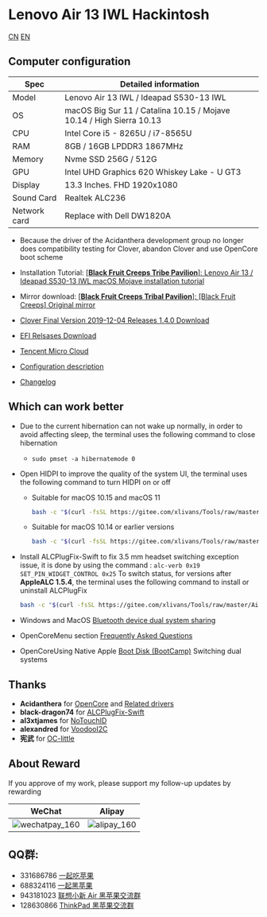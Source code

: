 # Lenovo Air 13 IWL Hackintosh

[CN](https://github.com/daliansky/Lenovo-Air13-IWL-Hackintosh/blob/master/ReadMe.md) [EN](https://github.com/daliansky/Lenovo-Air13-IWL-Hackintosh/blob/master/ReadMe-En.md) 

## Computer configuration
| Spec           | Detailed information                                                |
| -------------- | ------------------------------------------------------------------- |
| Model          |  Lenovo Air 13 IWL / Ideapad S530-13 IWL                            |
| OS             | macOS Big Sur 11 / Catalina 10.15 / Mojave 10.14 / High Sierra 10.13 |
| CPU            | Intel Core i5 - 8265U / i7-8565U                                    |
| RAM            | 8GB / 16GB LPDDR3 1867MHz                                           |
| Memory         | Nvme SSD 256G / 512G                                         |
| GPU            | Intel UHD Graphics 620 Whiskey Lake - U GT3                  |
| Display        | 13.3 Inches. FHD 1920x1080                                      |
| Sound Card     | Realtek ALC236                                               |
| Network card   | Replace with Dell DW1820A                                          |
- Because the driver of the Acidanthera development group no longer does compatibility testing for Clover, abandon Clover and use OpenCore boot scheme

- Installation Tutorial: [[**Black Fruit Creeps Tribe Pavilion**]: Lenovo Air 13 / Ideapad S530-13 IWL macOS Mojave installation tutorial](https://blog.daliansky.net/Lenovo-Xiaoxin-Air-13-macOS-Mojave-installation-tutorial.html)
- Mirror download: [[**Black Fruit Creeps Tribal Pavilion**]: [Black Fruit Creeps] Original mirror](https://blog.daliansky.net/categories/下载/镜像/)
- [Clover Final Version 2019-12-04 Releases 1.4.0 Download](https://github.com/daliansky/Lenovo-Air13-IWL-Hackintosh/releases/tag/1.4.0)
- [EFI Relsases Download](https://github.com/daliansky/Lenovo-Air13-IWL-Hackintosh/releases)
- [Tencent Micro Cloud](https://share.weiyun.com/5yMO9jB)
- [Configuration description](Advanced/ReadMe.md)
- [Changelog](Changelog.md)
## Which can work better
- Due to the current hibernation can not wake up normally, in order to avoid affecting sleep, the terminal uses the following command to close hibernation
  
  - `sudo pmset -a hibernatemode 0`
- Open HIDPI to improve the quality of the system UI, the terminal uses the following command to turn HIDPI on or off
  - Suitable for macOS 10.15 and macOS 11
    ```bash
    bash -c "$(curl -fsSL https://gitee.com/xlivans/Tools/raw/master/Air13IWL-HiDPI.sh)"
    ```
  - Suitable for macOS 10.14 or earlier versions
    ```bash
    bash -c "$(curl -fsSL https://gitee.com/xlivans/Tools/raw/master/hidpi-zh.sh)"
    ```
- Install ALCPlugFix-Swift to fix 3.5 mm headset switching exception issue, it is done by using the command : `alc-verb 0x19 SET_PIN_WIDGET_CONTROL 0x25` To switch status, for versions after **AppleALC 1.5.4**, the terminal uses the following command to install or uninstall ALCPlugFix
  ```bash
  bash -c "$(curl -fsSL https://gitee.com/xlivans/Tools/raw/master/Air13IWL-ALCPlugFix.sh)"
  ```
- Windows and MacOS [Bluetooth device dual system sharing](Advanced/Bluetooth.md)
- OpenCoreMenu section [Frequently Asked Questions](Advanced/OCMenu.md)
- OpenCoreUsing Native Apple [Boot Disk (BootCamp)](Advanced/BootCamp.md) Switching dual systems
## Thanks
- **Acidanthera** for [OpenCore](https://github.com/acidanthera/OpenCorePkg) and [Related drivers](https://github.com/acidanthera)
- **black-dragon74** for [ALCPlugFix-Swift](https://github.com/black-dragon74/ALCPlugFix-Swift)
- **al3xtjames** for [NoTouchID](https://github.com/al3xtjames/NoTouchID)
- **alexandred** for [VoodooI2C](https://github.com/VoodooI2C/VoodooI2C/)
- **宪武** for [OC-little](https://github.com/daliansky/OC-little)
## About Reward
If you approve of my work, please support my follow-up updates by rewarding

| WeChat                                                      | Alipay                                               |
| ---------------------------------------------------------- | ---------------------------------------------------- |
| ![wechatpay_160](http://7.daliansky.net/wechatpay_160.jpg) | ![alipay_160](http://7.daliansky.net/alipay_160.jpg) |
## QQ群:
- 331686786  [一起吃苹果](http://shang.qq.com/wpa/qunwpa?idkey=db511a29e856f37cbb871108ffa77a6e79dde47e491b8f2c8d8fe4d3c310de91)
- 688324116 [一起黑苹果](https://shang.qq.com/wpa/qunwpa?idkey=6bf69a6f4b983dce94ab42e439f02195dfd19a1601522c10ad41f4df97e0da82)
- 943181023 [联想小新 Air 黑苹果交流群](https://shang.qq.com/wpa/qunwpa?idkey=fb772a7e01436d43e1d856a099549551952bb08161ced4a8fc08b4e75e7ab438) 
- 128630866 [ThinkPad 黑苹果交流群](https://jq.qq.com/?_wv=1027&k=5aKxc6n)
